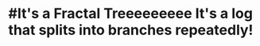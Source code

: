 #It's a Fractal Treeeeeeeee
It's a log that splits into branches repeatedly!
================================================